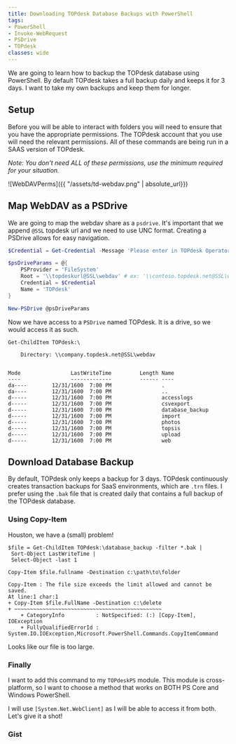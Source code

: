 ```yaml
---
title: Downloading TOPdesk Database Backups with PowerShell
tags:
- PowerShell
- Invoke-WebRequest
- PSDrive
- TOPdesk
classes: wide
---
```


We are going to learn how to backup the TOPdesk database using PowerShell. By default TOPdesk takes a full backup daily and keeps it for 3 days. I want to take my own backups and keep them for longer.

## Setup

Before you will be able to interact with folders you will need to ensure that you have the appropriate permissions. The TOPdesk account that you use will need the relevant permissions. All of these commands are being run in a SAAS version of TOPdesk.

*Note: You don't need ALL of these permissions, use the minimum required for your situation.*

![WebDAVPerms]({{ "/assets/td-webdav.png" | absolute_url}})

## Map WebDAV as a PSDrive

We are going to map the webdav share as a `psdrive`. It's important that we append `@SSL` topdesk url and we need to use UNC format. Creating a PSDrive allows for easy navigation.

```powershell
$Credential = Get-Credential -Message 'Please enter in TOPdesk Operator Credentials'

$psDriveParams = @{
    PSProvider = 'FileSystem'
    Root = '\\topdeskurl@SSL\webdav' # ex: '\\contoso.topdesk.net@SSL\webdav'
    Credential = $Credential
    Name = 'TOPdesk'
}

New-PSDrive @psDriveParams
```

Now we have access to a `PSDrive` named TOPdesk. It is a drive, so we would access it as such.

```
Get-ChildItem TOPdesk:\

    Directory: \\company.topdesk.net@SSL\webdav


Mode                LastWriteTime         Length Name
----                -------------         ------ ----
da----        12/31/1600  7:00 PM                .
da----        12/31/1600  7:00 PM                ..
d-----        12/31/1600  7:00 PM                accesslogs
d-----        12/31/1600  7:00 PM                csvexport
d-----        12/31/1600  7:00 PM                database_backup
d-----        12/31/1600  7:00 PM                import
d-----        12/31/1600  7:00 PM                photos
d-----        12/31/1600  7:00 PM                topsis
d-----        12/31/1600  7:00 PM                upload
d-----        12/31/1600  7:00 PM                web
```

## Download Database Backup

By default, TOPdesk only keeps a backup for 3 days. TOPdesk continuously creates transaction backups for SaaS environments, which are `.trn` files. I prefer using the `.bak` file that is created daily that contains a full backup of the TOPdesk database.

### Using Copy-Item

Houston, we have a (small) problem!

```
$file = Get-ChildItem TOPdesk:\database_backup -filter *.bak |
 Sort-Object LastWriteTime |
 Select-Object -last 1

Copy-Item $file.fullname -Destination c:\path\to\folder

Copy-Item : The file size exceeds the limit allowed and cannot be saved.
At line:1 char:1
+ Copy-Item $file.FullName -Destination c:\delete
+ ~~~~~~~~~~~~~~~~~~~~~~~~~~~~~~~~~~~~~~~~~~~~~~~
    + CategoryInfo          : NotSpecified: (:) [Copy-Item], IOException
    + FullyQualifiedErrorId : System.IO.IOException,Microsoft.PowerShell.Commands.CopyItemCommand
```

Looks like our file is too large.

### Finally

I want to add this command to my `TOPdeskPS` module. This module is cross-platform, so I want to choose a method that works on BOTH PS Core and Windows PowerShell.

I will use `[System.Net.WebClient]` as I will be able to access it from both. Let's give it a shot!

### Gist

<script src="https://gist.github.com/AndrewPla/22aced2413e91d15a449c59c021d7176.js"></script>
